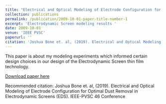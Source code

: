 ```yaml
---
title: "Electrical and Optical Modeling of Electrode Configuration for Optimal Dust Removal in Electrodynamic Screens (EDS)"
collection: publications
permalink: /publication/2009-10-01-paper-title-number-1
excerpt: 'Electrodynamic Screen modeling results '
date: 2009-10-01
venue: 'IEEE PVSC'
paperurl: ''
citation: 'Joshua Bone et. al, (2019). Electrical and Optical Modeling of Electrode Configuration for Optimal Dust Removal in Electrodynamic Screens (EDS). IEEE-PVSC 46 Conference'
---
```

This paper is about my modeling experiments which informed certain design choices in our design of the Electrodynamic Screen thin film technology.

[Download paper here](https://ieeexplore.ieee.org/document/8981229)

Recommended citation: Joshua Bone et. al, (2019). Electrical and Optical Modeling of Electrode Configuration for Optimal Dust Removal in Electrodynamic Screens (EDS). IEEE-PVSC 46 Conference
